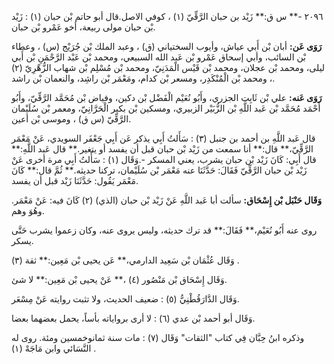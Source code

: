 ٢٠٩٦ -** س ق:** زَيْد بن حبان الرَّقِّيّ (١) ، كوفي الاصل.قال أبو حاتم بْن حبان (١) : زَيْد بْن حبان مولى ربيعة، أخو عَمْرو بْن حبان.

**رَوَى عَن:** أبان بْن أَبي عياش، وأيوب السختياني (ق) ، وعبد الملك بْن جُرَيْج (س) ، وعطاء بْن السائب، وأبي إسحاق عَمْرو بْن عَبد الله السبيعي، ومحمد بْن عَبْد الرَّحْمَنِ بْن أَبي ليلى، ومحمد بْن عجلان، ومحمد بْن قَيْس الْمَدَنِيّ، ومحمد بْن مُسْلِم بْن شهاب الزُّهْرِيّ (٢) ، ومحمد بْن الْمُنْكَدِر، ومسعر بْن كدام، ومَعْمَر بْن راشِد، والنعمان بْن راشد.

**رَوَى عَنه:** علي بْن ثَابِت الجزري، وأَبُو نُعَيْم الْفَضْل بْن دكين، وفياض بْن مُحَمَّد الرَّقِّيّ، وأَبُو أَحْمَد مُحَمَّد بْن عَبد اللَّهِ بْن الزُّبَيْر الزبيري، ومسكين بْن بكير الْحَرَّانِيّ، ومعمر بْن سُلَيْمان الرَّقِّيّ (س ق) ، وموسى بْن أعين.

قال عَبد اللَّهِ بن أحمد بن جنبل (٣) : سَأَلتُ أَبِي يذكر عَن أَبِي جَعْفَر السويدي، عَنْ مَعْمَر الرَّقِّيّ،** قال:** أنا سمعت من زَيْد بْن حبان قبل أن يفسد أو يتغير.** قال عَبد اللَّهِ:** قال أَبِي: كَانَ زَيْد بْن حبان يشرب، يعني المسكر -.وَقَال (١) : سَأَلتُ أَبِي مرة أخرى عَنْ زَيْد بْن حبان الرَّقِّيّ فَقَالَ: حَدَّثَنَا عنه مَعْمَر بْن سُلَيْمان، تركنا حديثه.** ثُمَّ قال:** كَانَ مَعْمَر يَقُول: حَدَّثَنَا زَيْد قبل أن يفسد.

**وَقَال حَنْبَل بْن إِسْحَاق:** سألت أبا عَبد اللَّهِ عَنْ زَيْد بْن حبان (الذي) (٢) كَانَ فيه: عَنْ مَعْمَر. وهُوَ وهم.

روى عنه أَبُو نُعَيْم،** فَقَالَ:** قد ترك حديثه، وليس يروى عنه، وكان زعموا يشرب حَتَّى يسكر.

وَقَال عُثْمَان بْن سَعِيد الدارمي،** عَن يحيى بْن مَعِين:** ثقة (٣) .

وَقَال إِسْحَاق بْن مَنْصُور (٤) ،** عَنْ يحيى بْن مَعِين:** لا شئ.

وَقَال الدَّارَقُطْنِيُّ (٥) : ضعيف الحديث، ولا تثبت روايته عَنْ مِسْعَر.

وَقَال أبو أحمد بْن عدي (٦) : لا أرى برواياته بأساً، يحمل بعضهما بعضا.

وذكره ابنُ حِبَّان فِي كتاب "الثقات" وَقَال (٧) : مات سنة ثمانوخمسين ومئة. روى له النَّسَائي وابن مَاجَهْ (١) .